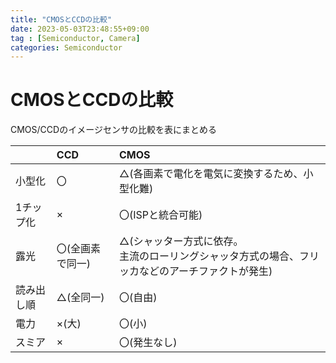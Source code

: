 ```yaml
---
title: "CMOSとCCDの比較"
date: 2023-05-03T23:48:55+09:00
tag : [Semiconductor, Camera]
categories: Semiconductor
---
```


# CMOSとCCDの比較

CMOS/CCDのイメージセンサの比較を表にまとめる

| |CCD|CMOS|
|:----|:----|:----|
|小型化|〇|△(各画素で電化を電気に変換するため、小型化難)|
|1チップ化|×|〇(ISPと統合可能)|
|露光|〇(全画素で同一)|△(シャッター方式に依存。<br>主流のローリングシャッタ方式の場合、フリッカなどのアーチファクトが発生) |
|読み出し順|△(全同一)|〇(自由)|
|電力|×(大)|〇(小)|
|スミア|×|〇(発生なし)|
